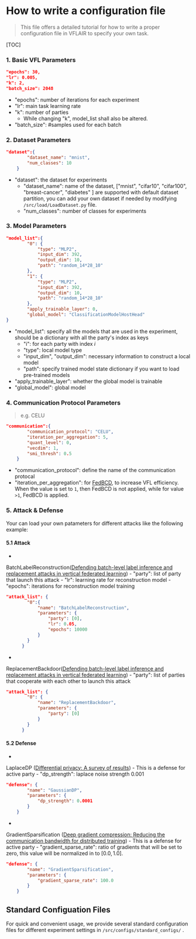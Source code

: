 # How to write a configuration file

> This file offers a detailed tutorial for how to write a proper configuration file in VFLAIR to specify your own task.

[TOC]

### 1. Basic VFL Parameters

```json
"epochs": 30,
"lr": 0.005,
"k": 2,
"batch_size": 2048
```

- "epochs": number of iterations for each experiment
- "lr": main task learning rate
- "k": number of parties
    - While changing "k", model_list shall also be altered.
- "batch_size": #samples used for each batch

### 2. Dataset Parameters

```json
"dataset":{
        "dataset_name": "mnist",
        "num_classes": 10
    }
```

- "dataset": the dataset for experiments
    - "dataset_name": name of the dataset, ["mnist", "cifar10", "cifar100", "breast-cancer", "diabetes" ] are supported
      with default dataset partition, you can add your own dataset if needed by modifying `/src/load/LoadDataset.py`
      file.
    - "num_classes": number of classes for experiments

### 3. Model Parameters

```json
"model_list":{
        "0": {
            "type": "MLP2",
            "input_dim": 392,
            "output_dim": 10,
            "path": "random_14*28_10"
        },
        "1": {
            "type": "MLP2",
            "input_dim": 392,
            "output_dim": 10,
            "path": "random_14*28_10"
        },
        "apply_trainable_layer": 0,
        "global_model": "ClassificationModelHostHead"
}
```

- "model_list": specify all the models that are used in the experiment, should be a dictionary with all the party's
  index as keys
    - "i": for each party with index $i$
    - "type": local model type
    - "input_dim", "output_dim": necessary information to construct a local model
    - "path": specify trained model state dictionary if you want to load pre-trained models
- "apply_trainable_layer": whether the global model is trainable
- "global_model": global model

### 4. Communication Protocol Parameters

> e.g. CELU

```json
"communication":{
        "communication_protocol": "CELU",
        "iteration_per_aggregation": 5,
        "quant_level": 0,
        "vecdim": 1,
        "smi_thresh": 0.5
    }
```

- "communication_protocol": define the name of the communication protocal
- "iteration_per_aggregation": for [FedBCD](https://ieeexplore.ieee.org/abstract/document/9855231/), to increase VFL
  efficiency. When the value is set to `1`, then FedBCD is not applied, while for value `>1`, FedBCD is applied.

### 5. Attack & Defense

Your can load your own patameters for different attacks like the following example:

#### 5.1 Attack

-
BatchLabelReconstruction([Defending batch-level label inference and replacement attacks in vertical federated learning](https://ieeexplore.ieee.org/abstract/document/9833321/))
    - "party": list of party that launch this attack
    - "lr": learning rate for reconstruction model
    - "epochs": iterations for reconstruction model training

```json
"attack_list": {
        "0":{
            "name": "BatchLabelReconstruction",
            "parameters": {
                "party": [0],
                "lr": 0.05,
                "epochs": 10000
            }
        }
      }
```

-
ReplacementBackdoor([Defending batch-level label inference and replacement attacks in vertical federated learning](https://ieeexplore.ieee.org/abstract/document/9833321/))
    - "party": list of parties that cooperate with each other to launch this attack

```json
"attack_list": {
        "0": {
            "name": "ReplacementBackdoor",
            "parameters": {
                "party": [0]
            }
        }
      }
```

#### 5.2 Defense

-
LaplaceDP ([Differential privacy: A survey of results](https://www.google.com.au/books/edition/Theory_and_Applications_of_Models_of_Com/JHFqCQAAQBAJ?hl=en&gbpv=1&pg=PA1&printsec=frontcover))
    - This is a defense for active party
    - "dp_strength": laplace noise strength 0.001

```json
"defense": {
        "name": "GaussianDP",
        "parameters": {
            "dp_strength": 0.0001
        }
    }
```

-
GradientSparsification ([Deep gradient compression: Reducing the communication bandwidth for distributed training](https://openreview.net/forum?id=SkhQHMW0W))
    - This is a defense for active party
    - "gradient_sparse_rate": ratio of gradients that will be set to zero, this value will be normalized in
      to $[0.0,1.0]$.

```json
"defense": {
        "name": "GradientSparsification",
        "parameters": {
            "gradient_sparse_rate": 100.0
        }
    }
```

## Standard Configuation Files

For quick and convenient usage, we provide several standard configuration files for different experiment settings
in `/src/configs/standard_configs/` . 